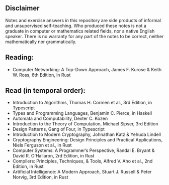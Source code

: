 ## Disclaimer
Notes and exercise answers in this repository are side products of informal and unsupervised self-teaching. 
Who produced these notes is not a graduate in computer or mathematics related fields, nor a native English speaker.
There is no warranty for any part of the notes to be correct, neither mathematically nor grammatically.

## Reading:
- Computer Networking: A Top-Down Approach, James F. Kurose & Keith W. Ross, 6th Edition, in Rust

## Read (in temporal order):
- Introduction to Algorithms, Thomas H. Cormen et al., 3rd Edition, in Typescript
- Types and Programming Languages, Benjamin C. Pierce, in Haskell
- Automata and Computability, Dexter C. Kozen
- Introduction to the Theory of Computation, Michael Sipser, 3rd Edition
- Design Patterns, Gang of Four, in Typescript
- Introduction to Modern Cryptography, Johnathan Katz & Yehuda Lindell
- Cryptography Engineering: Design Principles and Practical Applications, Niels Ferguson et al., in Rust
- Computer Systems: A Programmer’s Perspective, Randal E. Bryant & David R. O’Hallaron, 2rd Edition, in Rust
- Compilers: Principles, Techniques, & Tools, Alfred V. Aho et al., 2nd Edition, in Rust
- Artificial Intelligence: A Modern Approach, Stuart J. Russell & Peter Norvig, 3rd Edition, in Rust